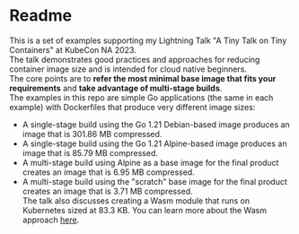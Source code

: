 # Readme

This is a set of examples supporting my Lightning Talk "A Tiny Talk on Tiny Containers" at KubeCon NA 2023.  
The talk demonstrates good practices and approaches for reducing container image size and is intended for cloud native beginners.  
The core points are to **refer the most minimal base image that fits your requirements** and **take advantage of multi-stage builds**.  
The examples in this repo are simple Go applications (the same in each example) with Dockerfiles that produce very different image sizes:  
* A single-stage build using the Go 1.21 Debian-based image produces an image that is 301.86 MB compressed.
* A single-stage build using the Go 1.21 Alpine-based image produces an image that is 85.79 MB compressed.
* A multi-stage build using Alpine as a base image for the final product creates an image that is 6.95 MB compressed.
* A multi-stage build using the "scratch" base image for the final product creates an image that is 3.71 MB compressed.  
The talk also discusses creating a Wasm module that runs on Kubernetes sized at 83.3 KB. You can learn more about the Wasm approach [here](https://vmblog.com/archive/2023/11/02/how-to-build-a-webassembly-on-kubernetes-development-environment-with-k0s-and-spin.aspx).
